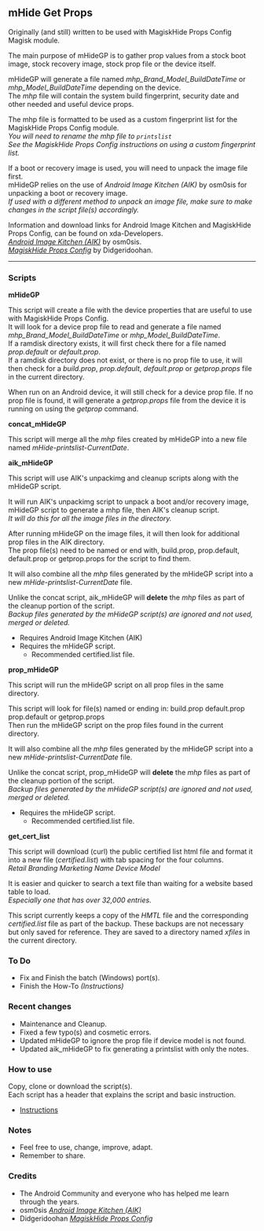 ## mHide Get Props
Originally (and still) written to be used with MagiskHide Props Config Magisk module.  
  
The main purpose of mHideGP is to gather prop values from a stock boot image, stock recovery image, stock prop file or the device itself.  
  
mHideGP will generate a file named _mhp_Brand_Model_BuildDateTime_ or _mhp_Model_BuildDateTime_ depending on the device.  
The _mhp_ file will contain the system build fingerprint, security date and other needed and useful device props.  
  
The mhp file is formatted to be used as a custom fingerprint list for the MagiskHide Props Config module.  
_You will need to rename the mhp file to ```printslist```  
  See the MagiskHide Props Config instructions on using a custom fingerprint list._  
  
If a boot or recovery image is used, you will need to unpack the image file first.  
mHideGP relies on the use of _Android Image Kitchen (AIK)_ by osm0sis for unpacking a boot or recovery image.  
_If used with a different method to unpack an image file, make sure to make changes in the script file(s) accordingly._  
  
Information and download links for Android Image Kitchen and MagiskHide Props Config, can be found on xda-Developers.  
  [_Android Image Kitchen (AIK)_](https://forum.xda-developers.com/showthread.php?t=2073775) by osm0sis.  
  [_MagiskHide Props Config_](https://forum.xda-developers.com/apps/magisk/module-magiskhide-props-config-t3789228) by Didgeridoohan.  
  
---  

### Scripts
  
**mHideGP**  
  
This script will create a file with the device properties that are useful to use with MagiskHide Props Config.  
It will look for a device prop file to read and generate a file named _mhp_Brand_Model_BuildDateTime_ or _mhp_Model_BuildDateTime_.  
If a ramdisk directory exists, it will first check there for a file named _prop.default_ or _default.prop_.  
If a ramdisk directory does not exist, or there is no prop file to use, it will then check for a _build.prop_, _prop.default_, _default.prop_ or _getprop.props_ file in the current directory.  

When run on an Android device, it will still check for a device prop file. If no prop file is found, it will generate a _getprop.props_ file from the device it is running on using the _getprop_ command.  
  

**concat_mHideGP**  
  
This script will merge all the _mhp_ files created by mHideGP into a new file named _mHide-printslist-CurrentDate_.  
  

**aik_mHideGP**  
  
This script will use AIK's unpackimg and cleanup scripts along with the mHideGP script.  
    
It will run AIK's unpackimg script to unpack a boot and/or recovery image, mHideGP script to generate a mhp file, then AIK's cleanup script.  
_It will do this for all the image files in the directory._  
  
After running mHideGP on the image files, it will then look for additional prop files in the AIK directory.  
The prop file(s) need to be named or end with, build.prop, prop.default, default.prop or getprop.props for the script to find them.  
  
It will also combine all the _mhp_ files generated by the mHideGP script into a new _mHide-printslist-CurrentDate_ file.  
  
Unlike the concat script, aik_mHideGP will **delete** the _mhp_ files as part of the cleanup portion of the script.  
_Backup files generated by the mHideGP script(s) are ignored and not used, merged or deleted._  
  
- Requires Android Image Kitchen (AIK)  
- Requires the mHideGP script.  
  - Recommended certified.list file.  
  

**prop_mHideGP**  
  
This script will run the mHideGP script on all prop files in the same directory.  

This script will look for file(s) named or ending in: build.prop  default.prop  prop.default or getprop.props  
Then run the mHideGP script on the prop files found in the current directory.  
  
It will also combine all the _mhp_ files generated by the mHideGP script into a new _mHide-printslist-CurrentDate_ file.  
  
Unlike the concat script, prop_mHideGP will **delete** the _mhp_ files as part of the cleanup portion of the script.  
_Backup files generated by the mHideGP script(s) are ignored and not used, merged or deleted._  
  
- Requires the mHideGP script.  
  - Recommended certified.list file.  
  

**get_cert_list**  
  
This script will download (curl) the public certified list html file and format it into a new file (_certified.list_) with tab spacing for the four columns.  
  _Retail Branding  Marketing Name  Device  Model_  
  
It is easier and quicker to search a text file than waiting for a website based table to load.  
_Especially one that has over 32,000 entries._  
  
This script currently keeps a copy of the _HMTL_ file and the corresponding _certified.list_ file as part of the backup. These backups are not necessary but only saved for reference. They are saved to a directory named _xfiles_ in the current directory.  
  
### To Do
- Fix and Finish the batch (Windows) port(s).  
- Finish the How-To _(Instructions)_  
  
### Recent changes
- Maintenance and Cleanup.  
- Fixed a few typo(s) and cosmetic errors.  
- Updated mHideGP to ignore the prop file if device model is not found.  
- Updated aik_mHideGP to fix generating a printslist with only the notes.  
  
### How to use
  
Copy, clone or download the script(s).  
Each script has a header that explains the script and basic instruction.  

- [Instructions](https://github.com/ipdev99/mHideGP/wiki)  
  
### Notes
  
- Feel free to use, change, improve, adapt.  
 - Remember to share.  
  

### Credits
- The Android Community and everyone who has helped me learn through the years.
- osm0sis [_Android Image Kitchen (AIK)_](https://forum.xda-developers.com/showthread.php?t=2073775)
- Didgeridoohan [_MagiskHide Props Config_](https://forum.xda-developers.com/apps/magisk/module-magiskhide-props-config-t3789228)
